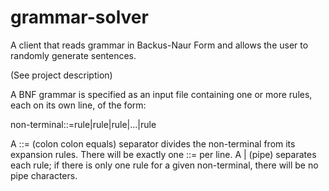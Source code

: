 # grammar-solver
A client that reads grammar in Backus-Naur Form and allows the user to randomly generate sentences.

(See project description)

A BNF grammar is specified as an input file containing one or more rules, each on its
own line, of the form:

non-terminal::=rule|rule|rule|...|rule

A ::= (colon colon equals) separator divides the non-terminal from its expansion rules.
There will be exactly one ::= per line. A | (pipe) separates each rule; if there is only
one rule for a given non-terminal, there will be no pipe characters.
